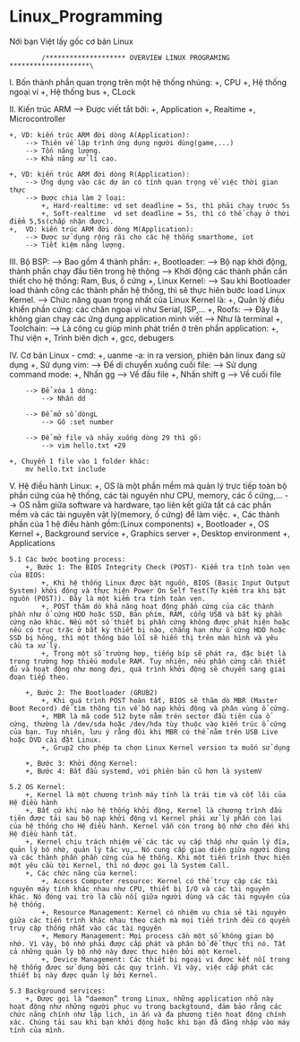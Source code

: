 # Linux_Programming
Nới bạn Việt lấy gốc cơ bản Linux


            /******************** OVERVIEW LINUX PROGRAMING ********************\


I. Bốn thành phần quan trọng trên một hệ thống nhúng:
    +, CPU
    +, Hệ thống ngoại vi
    +, Hệ thống bus
    +, CLock

II. Kiến trúc ARM
    --> Được viết tắt bởi:
        +, Application
        +, Realtime
        +, Microcontroller

    +, VD: kiến trúc ARM đời dòng A(Application):
        --> Thiên về lập trình ứng dụng người dùng(game,...)
        --> Tốn năng lượng.
        --> Khả năng xử lí cao.
    
    +, VD: kiến trúc ARM đời dòng R(Application):
        --> Ứng dụng vào các dự án có tính quan trọng về việc thời gian thực
        --> Được chia làm 2 loại:
            +, Hard-realtime: vd set deadline = 5s, thì phải chạy trước 5s
            +, Soft-realtime  vd set deadline = 5s, thì có thể chạy ở thời điểm 5,5s(chấp nhận được).
    +,  VD: kiến trúc ARM đời dòng M(Application): 
        --> Được sử dụng rộng rãi cho các hệ thống smarthome, iot
        --> Tiết kiệm năng lượng.

III. Bộ BSP:
    --> Bao gồm 4 thành phần:
        +, Bootloader:
            --> Bộ nạp khởi động, thành phần chạy đầu tiên trong hệ thộng
            --> Khởi động các thành phần cần thiết cho hệ thống: Ram, Bus, ổ cứng
        +, Linux Kernel:
            --> Sau khi Bootloader load thành công các thành phần hệ thống, thì sẽ thực hiên bước load Linux Kernel.
            --> Chức năng quan trọng nhất của Linux Kernel là:
                +, Quản lý điều khiển phần cứng: các chân ngoại vi như Serial, ISP,...
        +, Roofs:
            --> Đây là không gian chạy các ứng dụng application mình viết
                --> Như là terminal
        +, Toolchain:
            --> Là công cụ giúp mình phát triển ở trên phần application:
                +, Thư viện
                +, Trình biên dịch
                +, gcc, debugers  


IV. Cơ bản Linux - cmd:
    +, uanme -a: in ra version, phiên bản linux đang sử dụng
    +, Sử dụng vim:
        --> Để di chuyển xuống cuối file:
            --> Sử dụng command mode:
                +, Nhấn gg --> Về đầu file
                +, Nhấn shift g --> Về cuối file

        --> Để xóa 1 dòng:
            --> Nhấn dd

        --> Để mở số dòngL
            --> Gõ :set number

        --> Để mở file và nhảy xuống dòng 29 thì gõ:
            --> vim hello.txt +29

    +, Chuyển 1 file vào 1 folder khác:
        mv hello.txt include

V. Hệ điều hành Linux: 
    +, OS là một phần mềm mà quản lý trực tiếp toàn bộ phần cứng của hệ thống, các tài nguyên như CPU, memory, các ổ cứng,...
        --> OS nằm giữa software và hardware, tạo liên kết giữa tất cả các phần mềm và các tài nguyên vật lý(memory, ổ cứng) để làm việc.
    +, Các thành phần của 1 hệ điều hành gồm:(Linux components)
        +, Bootloader
        +, OS Kernel
        +, Background service
        +, Graphics server
        +, Desktop environment
        +, Applications
    
    5.1 Các bước booting process:
        +, Bước 1: The BIOS Integrity Check (POST)- Kiểm tra tính toàn vẹn của BIOS:
            +, Khi hệ thống Linux được bật nguồn, BIOS (Basic Input Output System) khởi động và thực hiện Power On Self Test(Tự kiểm tra khi bật nguồn (POST)). Đây là một kiểm tra tính toàn vẹn.
            +, POST thăm dò khả năng hoạt động phần cứng của các thành phần như ổ cứng HDD hoặc SSD, Bàn phím, RAM, cổng USB và bất kỳ phần cứng nào khác. Nếu một số thiết bị phần cứng không được phát hiện hoặc nếu có trục trặc ở bất kỳ thiết bị nào, chẳng hạn như ổ cứng HDD hoặc SSD bị hỏng, thì một thông báo lỗi sẽ hiển thị trên màn hình và yêu cầu ta xử lý.
            +, Trong một số trường hợp, tiếng bíp sẽ phát ra, đặc biệt là trong trường hợp thiếu module RAM. Tuy nhiên, nếu phần cứng cần thiết ​​đủ và hoạt động như mong đợi, quá trình khởi động sẽ chuyển sang giai đoạn tiếp theo.

        +, Bước 2: The Bootloader (GRUB2)
            +, Khi quá trình POST hoàn tất, BIOS sẽ thăm dò MBR (Master Boot Record) để tìm thông tin về bộ nạp khởi động và phân vùng ổ cứng.
            +, MBR là mã code 512 byte nằm trên sector đầu tiên của ổ cứng, thường là /dev/sda hoặc /dev/hda tùy thuộc vào kiến ​​trúc ổ cứng của bạn. Tuy nhiên, lưu ý rằng đôi khi MBR có thể nằm trên USB Live hoặc DVD cài đặt Linux.
            +, Grup2 cho phép ta chọn Linux Kernel version ta muốn sử dụng 
        
        +, Bước 3: Khởi động Kernel:
        +, Bước 4: Bắt đầu systemd, với phiên bản cũ hơn là systemV
    
    5.2 OS Kernel:
        +, Kernel là một chương trình máy tính là trái tim và cốt lõi của Hệ điều hành
        +, Bất cứ khi nào hệ thống khởi động, Kernel là chương trình đầu tiên được tải sau bộ nạp khởi động vì Kernel phải xử lý phần còn lại của hệ thống cho Hệ điều hành. Kernel vẫn còn trong bộ nhớ cho đến khi Hệ điều hành tắt.
        +, Kernel chịu trách nhiệm về các tác vụ cấp thấp như quản lý đĩa, quản lý bộ nhớ, quản lý tác vụ,… Nó cung cấp giao diện giữa người dùng và các thành phần phần cứng của hệ thống. Khi một tiến trình thực hiện một yêu cầu tới Kernel, thì nó được gọi là System Call.
        +, Các chức năng của kernel:    
            +, Access Computer resource: Kernel có thể truy cập các tài nguyên máy tính khác nhau như CPU, thiết bị I/O và các tài nguyên khác. Nó đóng vai trò là cầu nối giữa người dùng và các tài nguyên của hệ thống.
            +, Resource Management: Kernel có nhiệm vụ chia sẻ tài nguyên giữa các tiến trình khác nhau theo cách mà mọi tiến trình đều có quyền truy cập thống nhất vào các tài nguyên
            +, Memory Management: Mọi process cần một số không gian bộ nhớ. Vì vậy, bộ nhớ phải được cấp phát và phân bổ để thực thi nó. Tất cả những quản lý bộ nhớ này được thực hiện bởi một Kernel.
            +, Device Management: Các thiết bị ngoại vi được kết nối trong hệ thống được sử dụng bởi các quy trình. Vì vậy, việc cấp phát các thiết bị này được quản lý bởi Kernel.
        
    5.3 Background services: 
        +, Được gọi là “daemon” trong Linux, những application nhỏ này hoạt động như những người phục vụ trong backgtound, đảm bảo rằng các chức năng chính như lập lịch, in ấn và đa phương tiện hoạt động chính xác. Chúng tải sau khi bạn khởi động hoặc khi bạn đã đăng nhập vào máy tính của mình.

    
        
